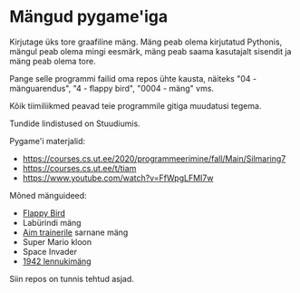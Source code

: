 # Mängud pygame'iga

Kirjutage üks tore graafiline mäng. Mäng peab olema kirjutatud Pythonis, mängul peab olema mingi eesmärk, mäng peab saama kasutajalt sisendit ja mäng peab olema tore.

Pange selle programmi failid oma repos ühte kausta, näiteks "04 - mänguarendus", "4 - flappy bird", "0004 - mäng" vms.

Kõik tiimiliikmed peavad teie programmile gitiga muudatusi tegema.

Tundide lindistused on Stuudiumis.

Pygame'i materjalid: 
* https://courses.cs.ut.ee/2020/programmeerimine/fall/Main/Silmaring7
* https://courses.cs.ut.ee/t/tiam
* https://www.youtube.com/watch?v=FfWpgLFMI7w

Mõned mänguideed:
* [Flappy Bird](https://flappybird.io/)
* Labürindi mäng
* [Aim trainerile](https://aimtrainer.io/) sarnane mäng
* Super Mario kloon
* Space Invader
* [1942 lennukimäng](https://image.winudf.com/v2/image1/Y29tLm9zLndhcnMuc3F1YWRyb25fc2NyZWVuXzBfMTU1NjI4MTAxNl8wMTA/screen-0.jpg?fakeurl=1&type=.jpg)

Siin repos on tunnis tehtud asjad. 
